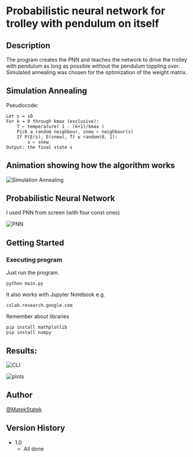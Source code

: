 # Probabilistic neural network for trolley with pendulum on itself

## Description

The program creates the PNN and teaches the network to drive the trolley with pendulum as long as possible without the pendulum toppling over. Simulated annealing was chosen for the optimization of the weight matrix.

## Simulation Annealing

Pseudocode:
```
Let s = s0
For k = 0 through kmax (exclusive):
	T ← temperature( 1 - (k+1)/kmax )
	Pick a random neighbour, snew ← neighbour(s)
	If P(E(s), E(snew), T) ≥ random(0, 1):
		s ← snew
Output: the final state s
```

## Animation showing how the algorithm works

![Simulation Annealing](https://upload.wikimedia.org/wikipedia/commons/d/d5/Hill_Climbing_with_Simulated_Annealing.gif)


## Probabilistic Neural Network

I used PNN from screen (with four const ones)

![PNN](https://gcdnb.pbrd.co/images/WC49nmW1VC67.png?o=1)


## Getting Started

### Executing program

Just run the program. 
```
python main.py
```
It also works with Jupyter Notebook e.g.
```
colab.research.google.com
```

Remember about libraries
```
pip install mathplotlib
pip install numpy
```

## Results:
![CLI](https://i.ibb.co/mHGg8G2/result-cli.jpg)

![plots](https://i.ibb.co/51rT0Px/result-plots.jpg)


## Author

[@MatekStatek](https://twitter.com/matekstatek)

## Version History

* 1.0
    * All done
